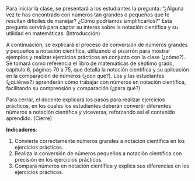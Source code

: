 Para iniciar la clase, se presentará a los estudiantes la pregunta: “¿Alguna vez te has encontrado con números tan grandes o pequeños que te resultan difíciles de manejar? ¿Cómo podríamos simplificarlos?” Esta pregunta servirá para captar su interés sobre la notación científica y su utilidad en matemáticas. (Introducción)

A continuación, se explicará el proceso de conversión de números grandes y pequeños a notación científica, utilizando el pizarrón para mostrar ejemplos y realizar ejercicios prácticos en conjunto con la clase (¿cómo?). Se tomará como referencia el libro de matemáticas de séptimo grado, capítulo 6, páginas 70 a 75, que detalla la notación científica y su aplicación en la comparación de números (¿con qué?). Los y las estudiantes (¿quiénes?) aprenderán cómo trabajar con números en notación científica, facilitando su comprensión y comparación (¿para qué?).

Para cerrar, el docente explicará los pasos para realizar ejercicios prácticos, en los cuales los estudiantes deberán convertir diferentes números a notación científica y viceversa, reforzando así el contenido aprendido. (Cierre)

**Indicadores**:

1. Convierte correctamente números grandes a notación científica en los ejercicios prácticos.
2. Realiza la conversión de números pequeños a notación científica con precisión en los ejercicios prácticos.
3. Compara números en notación científica y explica sus diferencias en los ejercicios prácticos.
